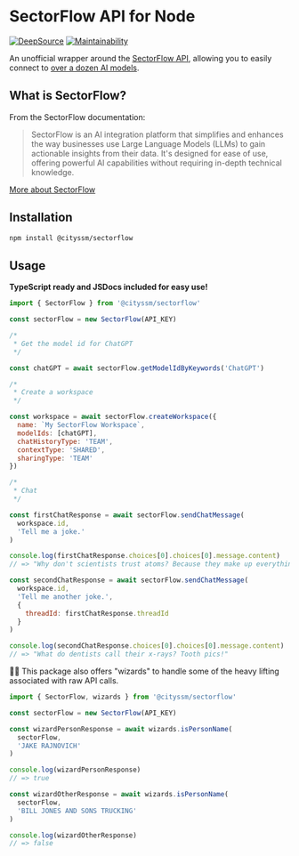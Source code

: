 # SectorFlow API for Node

[![DeepSource](https://app.deepsource.com/gh/cityssm/node-sectorflow.svg/?label=active+issues&show_trend=true&token=JNfvxWju1bt6LN1oizyHvJ2Q)](https://app.deepsource.com/gh/cityssm/node-sectorflow/)
[![Maintainability](https://api.codeclimate.com/v1/badges/879123fd71a505a3484c/maintainability)](https://codeclimate.com/github/cityssm/node-sectorflow/maintainability)

An unofficial wrapper around the [SectorFlow API](https://docs.sectorflowai.com/reference),
allowing you to easily connect to [over a dozen AI models](https://docs.sectorflowai.com/docs/available-models).

## What is SectorFlow?

From the SectorFlow documentation:

> SectorFlow is an AI integration platform that simplifies and enhances the way businesses use Large Language Models (LLMs) to gain actionable insights from their data. It's designed for ease of use, offering powerful AI capabilities without requiring in-depth technical knowledge.

[More about SectorFlow](https://sectorflow.ai/)

## Installation

```sh
npm install @cityssm/sectorflow
```

## Usage

**TypeScript ready and JSDocs included for easy use!**

```javascript
import { SectorFlow } from '@cityssm/sectorflow'

const sectorFlow = new SectorFlow(API_KEY)

/*
 * Get the model id for ChatGPT
 */

const chatGPT = await sectorFlow.getModelIdByKeywords('ChatGPT')

/*
 * Create a workspace
 */

const workspace = await sectorFlow.createWorkspace({
  name: `My SectorFlow Workspace`,
  modelIds: [chatGPT],
  chatHistoryType: 'TEAM',
  contextType: 'SHARED',
  sharingType: 'TEAM'
})

/*
 * Chat
 */

const firstChatResponse = await sectorFlow.sendChatMessage(
  workspace.id,
  'Tell me a joke.'
)

console.log(firstChatResponse.choices[0].choices[0].message.content)
// => "Why don't scientists trust atoms? Because they make up everything!"

const secondChatResponse = await sectorFlow.sendChatMessage(
  workspace.id,
  'Tell me another joke.',
  {
    threadId: firstChatResponse.threadId
  }
)

console.log(secondChatResponse.choices[0].choices[0].message.content)
// => "What do dentists call their x-rays? Tooth pics!"
```

🧙‍♂️ This package also offers "wizards" to handle some of the heavy lifting
associated with raw API calls.

```javascript
import { SectorFlow, wizards } from '@cityssm/sectorflow'

const sectorFlow = new SectorFlow(API_KEY)

const wizardPersonResponse = await wizards.isPersonName(
  sectorFlow,
  'JAKE RAJNOVICH'
)

console.log(wizardPersonResponse)
// => true

const wizardOtherResponse = await wizards.isPersonName(
  sectorFlow,
  'BILL JONES AND SONS TRUCKING'
)

console.log(wizardOtherResponse)
// => false
```

